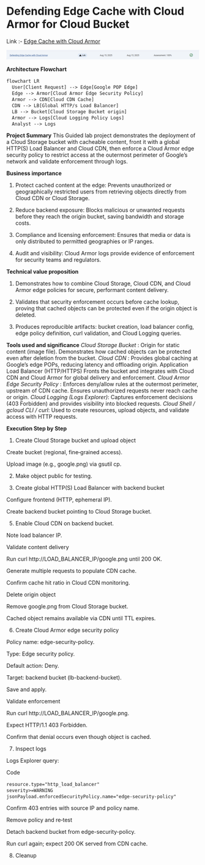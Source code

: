 # Defending Edge Cache with Cloud Armor for Cloud Bucket

Link :- [Edge Cache with Cloud Armor](https://www.skills.google/focuses/55897?parent=catalog)


![image](image-3.png)

**Architecture Flowchart**
```mermaid
flowchart LR
  User[Client Request] --> Edge[Google POP Edge]
  Edge --> Armor[Cloud Armor Edge Security Policy]
  Armor --> CDN[Cloud CDN Cache]
  CDN --> LB[Global HTTP/s Load Balancer]
  LB --> Bucket[Cloud Storage Bucket origin]
  Armor --> Logs[Cloud Logging Policy Logs]
  Analyst --> Logs
```

**Project Summary**
This Guided lab project demonstrates the deployment of a Cloud Storage bucket with cacheable content, front it with a global HTTP(S) Load Balancer and Cloud CDN, then enforce a Cloud Armor edge security policy to restrict access at the outermost perimeter of Google’s network and validate enforcement through logs.

**Business importance**
1) Protect cached content at the edge: Prevents unauthorized or geographically restricted users from retrieving objects directly from Cloud CDN or Cloud Storage.

2) Reduce backend exposure: Blocks malicious or unwanted requests before they reach the origin bucket, saving bandwidth and storage costs.

3) Compliance and licensing enforcement: Ensures that media or data is only distributed to permitted geographies or IP ranges.

4) Audit and visibility: Cloud Armor logs provide evidence of enforcement for security teams and regulators.

**Technical value proposition**
1) Demonstrates how to combine Cloud Storage, Cloud CDN, and Cloud Armor edge policies for secure, performant content delivery.

2) Validates that security enforcement occurs before cache lookup, proving that cached objects can be protected even if the origin object is deleted.

3) Produces reproducible artifacts: bucket creation, load balancer config, edge policy definition, curl validation, and Cloud Logging queries.



**Tools used and significance**
*Cloud Storage Bucket* : Origin for static content (image file). Demonstrates how cached objects can be protected even after deletion from the bucket.
*Cloud CDN* : Provides global caching at Google’s edge POPs, reducing latency and offloading origin.
Application Load Balancer (HTTP/HTTPS) Fronts the bucket and integrates with Cloud CDN and Cloud Armor for global delivery and enforcement.
*Cloud Armor Edge Security Policy* :  Enforces deny/allow rules at the outermost perimeter, upstream of CDN cache. Ensures unauthorized requests never reach cache or origin.
*Cloud Logging (Logs Explorer)*: Captures enforcement decisions (403 Forbidden) and provides visibility into blocked requests.
*Cloud Shell / gcloud CLI / curl*: Used to create resources, upload objects, and validate access with HTTP requests.



**Execution Step by Step**

1) Create Cloud Storage bucket and upload object

Create bucket (regional, fine‑grained access).

Upload image (e.g., google.png) via gsutil cp.

2) Make object public for testing.

3) Create global HTTP(S) Load Balancer with backend bucket

Configure frontend (HTTP, ephemeral IP).

Create backend bucket pointing to Cloud Storage bucket.

5) Enable Cloud CDN on backend bucket.

Note load balancer IP.

Validate content delivery

Run curl http://LOAD_BALANCER_IP/google.png until 200 OK.

Generate multiple requests to populate CDN cache.

Confirm cache hit ratio in Cloud CDN monitoring.

Delete origin object

Remove google.png from Cloud Storage bucket.

Cached object remains available via CDN until TTL expires.

6) Create Cloud Armor edge security policy

Policy name: edge-security-policy.

Type: Edge security policy.

Default action: Deny.

Target: backend bucket (lb-backend-bucket).

Save and apply.

Validate enforcement

Run curl http://LOAD_BALANCER_IP/google.png.

Expect HTTP/1.1 403 Forbidden.

Confirm that denial occurs even though object is cached.

7) Inspect logs

Logs Explorer query:

Code
```
resource.type="http_load_balancer"
severity>=WARNING
jsonPayload.enforcedSecurityPolicy.name="edge-security-policy"
```
Confirm 403 entries with source IP and policy name.

Remove policy and re‑test

Detach backend bucket from edge-security-policy.

Run curl again; expect 200 OK served from CDN cache.

8) Cleanup